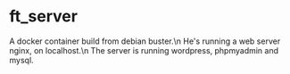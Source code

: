 # ft_server

A docker container build from debian buster.\n
He's running a web server nginx, on localhost.\n
The server is running wordpress, phpmyadmin and mysql.
